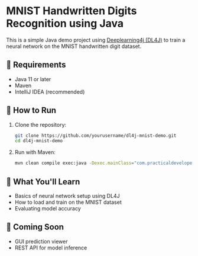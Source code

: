 # MNIST Handwritten Digits Recognition using Java

This is a simple Java demo project using [Deeplearning4j (DL4J)](https://deeplearning4j.konduit.ai/) to train a neural network on the MNIST handwritten digit dataset.

## 🔧 Requirements
- Java 11 or later
- Maven
- IntelliJ IDEA (recommended)

## 🚀 How to Run
1. Clone the repository:
   ```bash
   git clone https://github.com/yourusername/dl4j-mnist-demo.git
   cd dl4j-mnist-demo
   ```
2. Run with Maven:
   ```bash
   mvn clean compile exec:java -Dexec.mainClass="com.practicaldeveloper.mnist.DL4JMnistDemo"
   ```

## 🧠 What You'll Learn
- Basics of neural network setup using DL4J
- How to load and train on the MNIST dataset
- Evaluating model accuracy

## 🧩 Coming Soon
- GUI prediction viewer
- REST API for model inference

